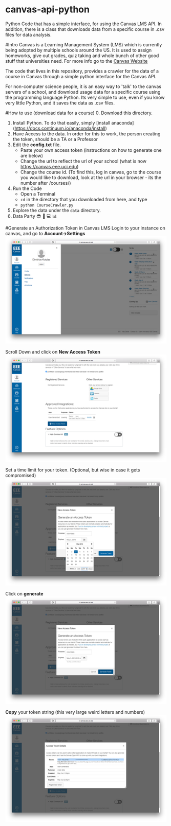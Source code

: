 # canvas-api-python
Python Code that has a simple interface, for using the Canvas LMS API. In addition, there is a class that downloads data from a specific course in .csv files for data analysis. 

#Intro
Canvas is a Learning Management System (LMS) which is currently being adopted by multiple schools around the US. It is used to assign homeworks, give out grades, quiz taking and whole bunch of other good stuff that universities need. For more info go to the [Canvas Website](https://www.canvaslms.com)


The code that lives in this repository, provides a crawler for the data of a course in Canvas through a simple python interface for the Canvas API. 

For non-computer science people, it is an easy way to 'talk' to the canvas servers of a school, and download usage data for a specific course using the programming language Python. Its very simple to use, even if you know very little Python, and it saves the data as .csv files. 



#How to use (download data for a course)
0. Download this directory.
1. Install Python. To do that easily, simply [install anaconda] (https://docs.continuum.io/anaconda/install)
1. Have Access to the data. In order for this to work, the person creating the token, should be a TA or a Professor
3. Edit the **config.txt** file. 
	* Paste your own access token (instructions on how to generate one are below)
	* Change the url to reflect the url of your school (what is now https://canvas.eee.uci.edu)
	* Change the course id. (To find this, log in canvas, go to the course you would like to download, look at the url in your browser - its the number after /courses/)
4. Run the Code
	* Open a Terminal 
	* `cd` in the directory that you downloaded from here, and type
	* `python CourseCrawler.py`
5. Explore the data under the `data` directory. 
6. Data Party :sunglasses: :musical_note: :computer: :bar_chart: 


#Generate an Authorization Token in Canvas LMS
Login to your instance on canvas, and go to **Account->Settings**
![settings](./img/settings.png)

Scroll Down and click on **New Access Token**
![settings](./img/new_access.png)

Set a time limit for your token. (Optional, but wise in case it gets compromised)
![settings](./img/time_limit.png)

Click on **generate**
![settings](./img/generate.png)

**Copy** your token string (this very large weird letters and numbers)
![settings](./img/copy_token.png)
